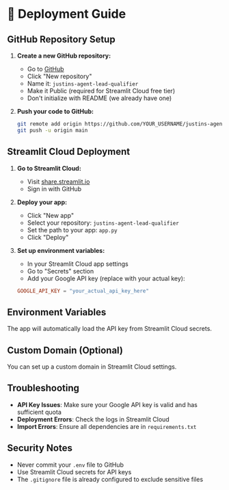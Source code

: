 # 🚀 Deployment Guide

## GitHub Repository Setup

1. **Create a new GitHub repository:**
   - Go to [GitHub](https://github.com)
   - Click "New repository"
   - Name it: `justins-agent-lead-qualifier`
   - Make it Public (required for Streamlit Cloud free tier)
   - Don't initialize with README (we already have one)

2. **Push your code to GitHub:**
   ```bash
   git remote add origin https://github.com/YOUR_USERNAME/justins-agent-lead-qualifier.git
   git push -u origin main
   ```

## Streamlit Cloud Deployment

1. **Go to Streamlit Cloud:**
   - Visit [share.streamlit.io](https://share.streamlit.io)
   - Sign in with GitHub

2. **Deploy your app:**
   - Click "New app"
   - Select your repository: `justins-agent-lead-qualifier`
   - Set the path to your app: `app.py`
   - Click "Deploy"

3. **Set up environment variables:**
   - In your Streamlit Cloud app settings
   - Go to "Secrets" section
   - Add your Google API key (replace with your actual key):
   ```toml
   GOOGLE_API_KEY = "your_actual_api_key_here"
   ```

## Environment Variables

The app will automatically load the API key from Streamlit Cloud secrets.

## Custom Domain (Optional)

You can set up a custom domain in Streamlit Cloud settings.

## Troubleshooting

- **API Key Issues**: Make sure your Google API key is valid and has sufficient quota
- **Deployment Errors**: Check the logs in Streamlit Cloud
- **Import Errors**: Ensure all dependencies are in `requirements.txt`

## Security Notes

- Never commit your `.env` file to GitHub
- Use Streamlit Cloud secrets for API keys
- The `.gitignore` file is already configured to exclude sensitive files 